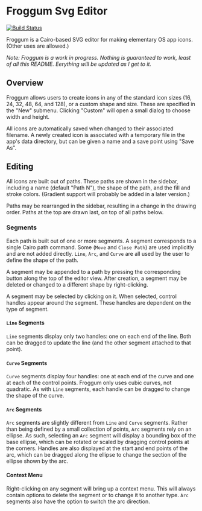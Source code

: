 Froggum Svg Editor
==================

[![Build Status](https://travis-ci.com/sapoturge/froggum.svg?branch=release-0.2)](https://travis-ci.com/sapoturge/froggum)

Froggum is a Cairo-based SVG editor for making elementary OS app icons.
(Other uses are allowed.)

*Note: Froggum is a work in progress. Nothing is guaranteed to work, least
of all this README. Eerything will be updated as I get to it.*

Overview
--------

Froggum allows users to create icons in any of the standard icon sizes
(16, 24, 32, 48, 64, and 128), or a custom shape and size. These are
specified in the "New" submenu. Clicking "Custom" will open a small dialog
to choose width and height.

All icons are automatically saved when changed to their associated
filename. A newly created icon is associated with a temporary file in the
app's data directory, but can be given a name and a save point using "Save
As".

Editing
-------

All icons are built out of paths. These paths are shown in the sidebar,
including a name (default "Path N"), the shape of the path, and the fill
and stroke colors. (Gradient support will probably be added in a later
version.)

Paths may be rearranged in the sidebar, resulting in a change in the
drawing order. Paths at the top are drawn last, on top of all paths below.

### Segments

Each path is built out of one or more segments. A segment corresponds to a
single Cairo path command. Some (`Move` and `Close Path`) are used
implicitly and are not added directly. `Line`, `Arc`, and `Curve` are all
used by the user to define the shape of the path.

A segment may be appended to a path by pressing the corresponding button
along the top of the editor view. After creation, a segment may be deleted
or changed to a different shape by right-clicking.

A segment may be selected by clicking on it. When selected, control handles
appear around the segment. These handles are dependent on the type of
segment.

#### `Line` Segments

`Line` segments display only two handles: one on each end of the line. Both
can be dragged to update the line (and the other segment attached to that
point).

#### `Curve` Segments

`Curve` segments display four handles: one at each end of the curve and one
at each of the control points. Froggum only uses cubic curves, not
quadratic. As with `Line` segments, each handle can be dragged to change
the shape of the curve.

#### `Arc` Segments

`Arc` segments are slightly different from `Line` and `Curve` segments.
Rather than being defined by a small collection of points, `Arc` segments
rely on an ellipse. As such, selecting an `Arc` segment will display a
bounding box of the base ellipse, which can be rotated or scaled by
dragging control points at the corners. Handles are also displayed at the
start and end points of the arc, which can be dragged along the ellipse to
change the section of the ellipse shown by the arc.

#### Context Menu

Right-clicking on any segment will bring up a context menu. This will
always contain options to delete the segment or to change it to another
type. `Arc` segments also have the option to switch the arc direction.



